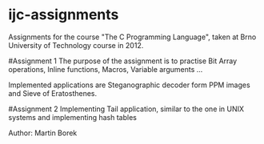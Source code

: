# ijc-assignments
Assignments for the course "The C Programming Language", taken at Brno University of Technology course in 2012.

#Assignment 1
The purpose of the assignment is to practise Bit Array operations, Inline functions, Macros, Variable arguments ...

Implemented applications are Steganographic decoder form PPM images and Sieve of Eratosthenes.

#Assignment 2
Implementing Tail application, similar to the one in UNIX systems and implementing hash tables

Author: Martin Borek
